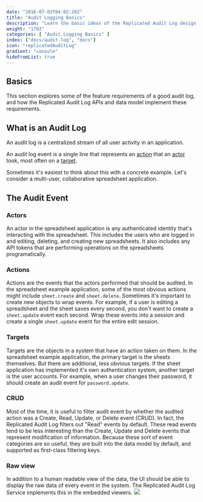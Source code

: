 ```yaml
---
date: "2016-07-03T04:02:20Z"
title: "Audit Logging Basics"
description: "Learn the basic ideas of the Replicated Audit Log design and data model"
weight: "1702"
categories: [ "Audit Logging Basics" ]
index: ["docs/audit-log", "docs"]
icon: "replicatedAuditLog"
gradient: "console"
hideFromList: true
---
```


## Basics

This section explores some of the feature requirements of a good audit log, and how the Replicated Audit Log APIs and data model implement these requirements.

## What is an Audit Log

An audit log is a centralized stream of all user activity in an application.

An audit log event is a single line that represents an [action](/docs/audit-log/how-to/actions) that an [actor](/docs/audit-log/how-to/actors) took, most often on a [target](/docs/audit-log/how-to/targets).

Sometimes it's easiest to think about this with a concrete example. Let's consider a multi-user, collaborative spreadsheet application.

## The Audit Event

### Actors
An actor in the spreadsheet application is any authenticated identity that's interacting with the spreadsheet. This includes the users who are logged in and editing, deleting, and creating new spreadsheets. It also includes any API tokens that are performing operations on the spreadsheets programatically.

### Actions
Actions are the events that the actors performed that should be audited. In the spreadsheet example application, some of the most obvious actions might include `sheet.create` and `sheet.delete`. Sometimes it's important to create new objects to wrap events. For example, if a user is editing a spreadsheet and the sheet saves every second, you don't want to create a `sheet.update` event each second. Wrap these events into a session and create a single `sheet.update` event for the entire edit session.

### Targets
Targets are the objects in a system that have an action taken on them. In the spreadsheet example application, the primary target is the sheets themselves. But there are additional, less obvious targets. If the sheet application has implemented it's own authentication system, another target is the user accounts. For example, when a user changes their password, it should create an audit event for `password.update`.

### CRUD

Most of the time, it is useful to filter audit event by whether the audited action was a Create, Read, Update, or Delete event (CRUD). In fact, the Replicated Audit Log filters out "Read" events by default. These read events tend to be less interesting than the Create, Update and Delete events that represent modification of information. Because these sort of event categories are so useful, they are built into the data model by default, and supported as first-class filtering keys.

### Raw view
In addition to a human readable view of the data, the UI should be able to display the raw data of every event in the system. The Replicated Audit Log Service implements this in the embedded viewers.
<img class="mask-img" src="/images/audit-log/raw-view.png">
